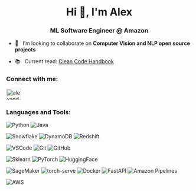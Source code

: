 <h1 align="center">Hi 👋, I'm Alex</h1>
<h3 align="center">ML Software Engineer @ Amazon</h3>

- 👯 &nbsp; I’m looking to collaborate on **Computer Vision and NLP open source projects**

- 📚 &nbsp; Current read: [Clean Code Handbook](https://www.amazon.fr/Clean-Code-Handbook-Software-Craftsmanship/dp/0132350882)


<h3 align="left">Connect with me:</h3>
<p align="left">
<a href="https://linkedin.com/in/alexandre-duverger" target="blank"><img align="center" src="https://raw.githubusercontent.com/rahuldkjain/github-profile-readme-generator/master/src/images/icons/Social/linked-in-alt.svg" alt="alexandre-duverger-b8329739" height="30" width="40" /></a>
</p>

<h3 align="left">Languages and Tools:</h3>

![Python](https://img.shields.io/badge/python-3670A0?style=for-the-badge&logo=python&logoColor=ffdd54)
![Java](https://img.shields.io/badge/Java-ED8B00?style=for-the-badge&logo=java&logoColor=white)

![Snowflake](https://img.shields.io/badge/Snowflake-29B5E8.svg?style=for-the-badge&logo=Snowflake&logoColor=white)
![DynamoDB](https://img.shields.io/badge/Amazon%20DynamoDB-4053D6?style=for-the-badge&logo=Amazon%20DynamoDB&logoColor=white)
![Redshift](https://img.shields.io/badge/Amazon%20Redshift-purple?style=for-the-badge)

![VSCode](https://img.shields.io/badge/VSCode-0078d7.svg?style=for-the-badge&logo=visual-studio-code&logoColor=white)
![Git](https://img.shields.io/badge/git-F05032.svg?style=for-the-badge&logo=git&logoColor=white)
![GitHub](https://img.shields.io/badge/github-%23121011.svg?style=for-the-badge&logo=github&logoColor=white)

![Sklearn](https://img.shields.io/badge/SKLearn-F7931E.svg?style=for-the-badge&logo=scikit-learn&logoColor=white)
![PyTorch](https://img.shields.io/badge/PyTorch-%23EE4C2C.svg?style=for-the-badge&logo=PyTorch&logoColor=white)
![HuggingFace](https://img.shields.io/badge/%F0%9F%A4%97%20Hugging%20Face-blue?style=for-the-badge)

![SageMaker](https://img.shields.io/badge/Amazon%20SageMaker-55b099?style=for-the-badge)
![torch-serve](https://img.shields.io/badge/torch%20serve-%23EE4C2C?style=for-the-badge)
![Docker](https://img.shields.io/badge/Docker-2CA5E0?style=for-the-badge&logo=docker&logoColor=white)
![FastAPI](https://img.shields.io/badge/FastAPI-005571?style=for-the-badge&logo=fastapi)
![Amazon Pipelines](https://img.shields.io/badge/Amazon%20Pipelines-23ac2c?style=for-the-badge)

![AWS](https://img.shields.io/badge/AWS-%23FF9900.svg?style=for-the-badge&logo=amazon-aws&logoColor=white)

